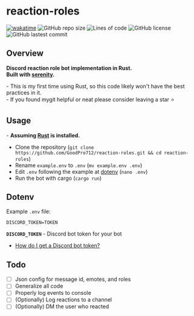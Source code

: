 # reaction-roles
[![wakatime](https://wakatime.com/badge/github/GoodPro712/reaction-roles.svg)](https://wakatime.com/badge/github/GoodPro712/reaction-roles)
![GitHub repo size](https://img.shields.io/github/repo-size/goodpro712/reaction-roles)
![Lines of code](https://img.shields.io/tokei/lines/github/goodpro712/reaction-roles)
![GitHub license](https://img.shields.io/github/license/goodpro712/reaction-roles)
![GitHub lastest commit](https://img.shields.io/github/last-commit/goodpro712/reaction-roles)

## Overview
**Discord reaction role bot implementation in Rust.**  
**Built with [serenity](https://github.com/serenity-rs/serenity).**

\- This is my first time using Rust, so this code likely won't have the best practices in it.  
\- If you found mygit helpful or neat please consider leaving a star ⭐

## Usage
\- **Assuming [Rust](https://www.rust-lang.org/tools/install/) is installed.**
 - Clone the repository (`git clone https://github.com/GoodPro712/reaction-roles.git && cd reaction-roles`)
 - Rename `example.env` to `.env` (`mv example.env .env`)
 - Edit `.env` following the example at [dotenv](#dotenv) (`nano .env`)
 - Run the bot with cargo (`cargo run`)

## Dotenv
Example `.env` file:
```
DISCORD_TOKEN=TOKEN
```
**`DISCORD_TOKEN`** - Discord bot token for your bot  
 - [How do I get a Discord bot token?](https://discordjs.guide/preparations/setting-up-a-bot-application.html)

## Todo
 - [ ] Json config for message id, emotes, and roles
 - [ ] Generalize all code
 - [ ] Properly log events to console
 - [ ] (Optionally) Log reactions to a channel
 - [ ] (Optionally) DM the user who reacted
